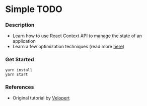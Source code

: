 # Simple TODO

### Description

- Learn how to use React Context API to manage the state of an application
- Learn a few optimization techniques (read more [here](https://blog.logrocket.com/optimizing-performance-react-application/))

### Get Started

```
yarn install
yarn start
```

### References

- Original tutorial by [Velopert](https://react.vlpt.us/mashup-todolist/)
